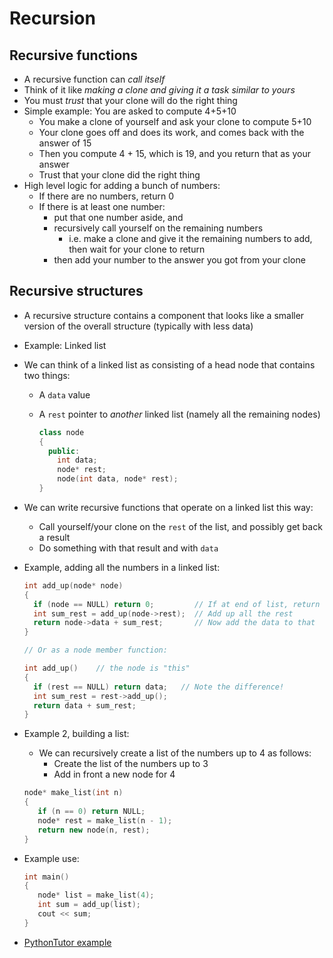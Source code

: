 # Recursion 
## Recursive functions

- A recursive function can *call itself*
- Think of it like *making a clone and giving it a task similar to yours*
- You must *trust* that your clone will do the right thing
- Simple example: You are asked to compute 4+5+10
   - You make a clone of yourself and ask your clone to compute 5+10
   - Your clone goes off and does its work, and comes back with the answer of 15
   - Then you compute 4 + 15, which is 19, and you return that as your answer
   - Trust that your clone did the right thing
- High level logic for adding a bunch of numbers:
   - If there are no numbers, return 0
   - If there is at least one number:
      - put that one number aside, and
      - recursively call yourself on the remaining numbers
         - i.e. make a clone and give it the remaining numbers to add, then wait for your clone to return
      - then add your number to the answer you got from your clone

## Recursive structures

- A recursive structure contains a component that looks like a smaller version of the overall structure (typically with less data)
- Example: Linked list
- We can think of a linked list as consisting of a head node that contains two things:
  - A `data` value
  - A `rest` pointer to *another* linked list (namely all the remaining nodes)
  
      ```cpp
      class node 
      {
        public:
          int data;
          node* rest;
          node(int data, node* rest);
      }
      ```
- We can write recursive functions that operate on a linked list this way:
  - Call yourself/your clone on the `rest` of the list, and possibly get back a result
  - Do something with that result and with `data`
- Example, adding all the numbers in a linked list:

    ```cpp
    int add_up(node* node)
    {
      if (node == NULL) return 0;         // If at end of list, return
      int sum_rest = add_up(node->rest);  // Add up all the rest
      return node->data + sum_rest;       // Now add the data to that
    }

    // Or as a node member function:

    int add_up()    // the node is "this"
    {
      if (rest == NULL) return data;   // Note the difference!
      int sum_rest = rest->add_up();
      return data + sum_rest;  
    }
    ```
- Example 2, building a list:
   - We can recursively create a list of the numbers up to 4 as follows:
     - Create the list of the numbers up to 3
     - Add in front a new node for 4

   ```cpp
   node* make_list(int n)
   {
      if (n == 0) return NULL;
      node* rest = make_list(n - 1);
      return new node(n, rest);
   }
   ```
- Example use:
   
   ```cpp
   int main()
   {
      node* list = make_list(4);
      int sum = add_up(list);
      cout << sum;
   }
   ```
- [PythonTutor example](http://pythontutor.com/cpp.html#code=%23import%20%3Ciostream%3E%0A%0Ausing%20namespace%20std%3B%0A%0Aclass%20node%20%0A%7B%0A%20%20%20public%3A%0A%20%20%20%20%20%20int%20data%3B%0A%20%20%20%20%20%20node*%20rest%3B%0A%20%20%20%20%20%20node%28int%20data,%20node*%20rest%29%20%3A%20data%28data%29,%20rest%28rest%29%20%7B%7D%0A%7D%3B%0A%0Aint%20add_up%28node*%20node%29%0A%7B%0A%20%20%20if%20%28node%20%3D%3D%20NULL%29%20return%200%3B%20%20%20%20%20%20%20%20%20//%20If%20at%20end%20of%20list,%20return%0A%20%20%20int%20sum_rest%20%3D%20add_up%28node-%3Erest%29%3B%20%20//%20Add%20up%20all%20the%20rest%0A%20%20%20return%20node-%3Edata%20%2B%20sum_rest%3B%20%20%20%20%20%20%20//%20Now%20add%20the%20data%20to%20that%0A%7D%0A%0Anode*%20make_list%28int%20n%29%0A%7B%0A%20%20%20if%20%28n%20%3D%3D%200%29%20return%20NULL%3B%0A%20%20%20node*%20rest%20%3D%20make_list%28n%20-%201%29%3B%0A%20%20%20return%20new%20node%28n,%20rest%29%3B%0A%7D%0A%0Aint%20main%28%29%0A%7B%0A%20%20%20node*%20list%20%3D%20make_list%284%29%3B%0A%20%20%20int%20sum%20%3D%20add_up%28list%29%3B%0A%20%20%20cout%20%3C%3C%20sum%3B%0A%7D&curInstr=0&mode=display&origin=opt-frontend.js&py=cpp&rawInputLstJSON=%5B%5D)
